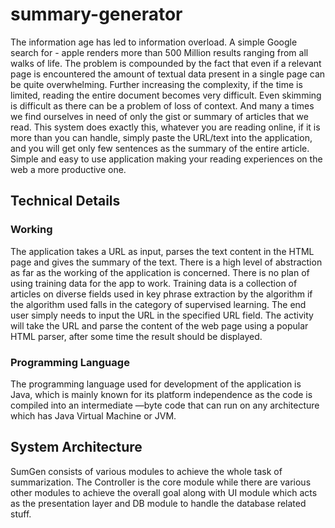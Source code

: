 # summary-generator
The information age has led to information overload. A simple Google search for - apple renders more than 500 Million results ranging from all walks of life. The problem is compounded by the fact that even if a relevant page is encountered the amount of textual data present in a single page can be quite overwhelming. Further increasing the complexity, if the time is limited, reading the entire document becomes very difficult. Even skimming is difficult as there can be a problem of loss of context. And many a times we find ourselves in need of only the gist or summary of articles that we read. 
This system does exactly this, whatever you are reading online, if it is more than you can handle, simply paste the URL/text into the application, and you will get only few sentences as the summary of the entire article. Simple and easy to use application making your reading experiences on the web a more productive one.


## Technical Details
### Working
The application takes a URL as input, parses the text content in the HTML page and gives the summary of the text. There is a high level of abstraction as far as the working of the application is concerned. There is no plan of using training data for the app to work. Training data is a collection of articles on diverse fields used in key phrase extraction by the algorithm if the algorithm used falls in the category of supervised learning. The end user simply needs to input the URL in the specified URL field. The activity will take the URL and parse the content of the web page using a popular HTML parser, after some time the result should be displayed.
### Programming Language 
The programming language used for development of the application is Java, which is mainly known for its platform independence as the code is compiled into an intermediate ―byte code that can run on any architecture which has Java Virtual Machine or JVM.

## System Architecture
SumGen consists of various modules to achieve the whole task of summarization. The Controller is the core module while there are various other modules to achieve the overall goal along with UI module which acts as the presentation layer and DB module to handle the database related stuff.


